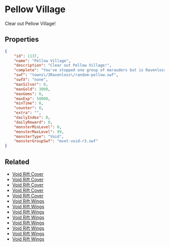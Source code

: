 # Pellow Village

Clear out Pellow Village!

## Properties

```json
{
    "id": 1137,
    "name": "Pellow Village",
    "description": "Clear out Pellow Village!",
    "complete": "You've stopped one group of marauders but is Ravenloss safe?",
    "swf": "towns\/3Ravenloss\/random-pellow.swf",
    "swfX": "none",
    "maxSilver": 0,
    "maxGold": 3000,
    "maxGems": 0,
    "maxExp": 50000,
    "minTime": 0,
    "counter": 0,
    "extra": "",
    "dailyIndex": 0,
    "dailyReward": 0,
    "monsterMinLevel": 0,
    "monsterMaxLevel": 99,
    "monsterType": "Void",
    "monsterGroupSwf": "mset-void-r3.swf"
}
```

## Related

- [Void Rift Cover](../items/11649-void-rift-cover.md)
- [Void Rift Cover](../items/11650-void-rift-cover.md)
- [Void Rift Cover](../items/11651-void-rift-cover.md)
- [Void Rift Cover](../items/11652-void-rift-cover.md)
- [Void Rift Cover](../items/11653-void-rift-cover.md)
- [Void Rift Wings](../items/11654-void-rift-wings.md)
- [Void Rift Wings](../items/11655-void-rift-wings.md)
- [Void Rift Wings](../items/11656-void-rift-wings.md)
- [Void Rift Wings](../items/11657-void-rift-wings.md)
- [Void Rift Wings](../items/11658-void-rift-wings.md)
- [Void Rift Wings](../items/11659-void-rift-wings.md)
- [Void Rift Wings](../items/11660-void-rift-wings.md)
- [Void Rift Wings](../items/11661-void-rift-wings.md)

